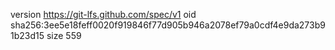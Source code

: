 version https://git-lfs.github.com/spec/v1
oid sha256:3ee5e18feff0020f919846f77d905b946a2078ef79a0cdf4e9da273b91b23d15
size 559
